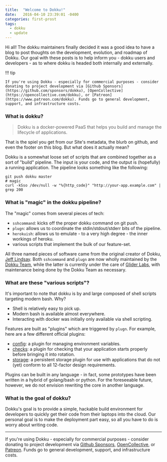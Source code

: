 ```yaml
---
title:  "Welcome to Dokku!"
date:   2016-04-10 23:39:01 -0400
categories: first-prost
tags:
  - dokku
  - update
---
```


Hi all! The dokku maintainers finally decided it was a good idea to have a blog to post thoughts on the development, evolution, and roadmap of Dokku. Our goal with these posts is to help inform you - dokku users and developers - as to where dokku is headed both internally and externally.

!!! tip

    If you're using Dokku - especially for commercial purposes - consider donating to project development via [Github Sponsors](https://github.com/sponsors/dokku), [OpenCollective](https://opencollective.com/dokku), or [Patreon](https://www.patreon.com/dokku). Funds go to general development, support, and infrastructure costs.

### What is dokku?

> Dokku is a docker-powered PaaS that helps you build and manage the lifecycle of applications.

That is the spiel you get from our Site's metadata, the blurb on github, and even the footer on this blog. But what does it actually mean?

Dokku is a somewhat loose set of scripts that are combined together as a sort of "build" pipeline. The input is your code, and the output is (hopefully) a running application. The pipeline looks something like the following:

```
git push dokku master
# magic
curl -kSso /dev/null -w "%{http_code}" "http://your-app.example.com" | grep 200
```

### What is "magic" in the dokku pipeline?

The "magic" comes from several pieces of tech:

- `sshcommand`: kicks off the proper dokku command on git push.
- `plugn`: allows us to coordinate the stdin/stdout/stderr bits of the pipeline.
- `herokuish`: allows us to emulate - to a very high degree - the inner workings of heroku.
- various scripts that implement the bulk of our feature-set.

All three named pieces of software came from the original creator of Dokku, [Jeff Lindsay][progrium]. Both `sshcommand` and `plugn` are now wholly maintained by the [Dokku Team][dokku-team], while the latter is currently under the care of [Glider Labs][gliderlabs], with maintenance being done by the Dokku Team as necessary.

### What are these "various scripts"?

It's important to note that dokku is by and large composed of shell scripts targeting modern bash. Why?

- Shell is relatively easy to pick up.
- Modern bash is available almost everywhere.
- Interacting with docker was initially only available via shell scripting.

Features are built as "plugins" which are triggered by `plugn`. For example, here are a few different official plugins:

- [config][plugin-configuration-management]: a plugin for managing environment variables.
- [checks][plugin-checks]: a plugin for checking that your application starts properly before bringing it into rotation.
- [storage][plugin-storage]: a persistent storage plugin for use with applications that do not (yet) conform to all 12-factor design requirements.

Plugins can be built in any language - in fact, some prototypes have been written in a hybrid of golang/bash or python. For the foreseeable future, however, we do not envision rewriting the core in another language.

### What is the goal of dokku?

Dokku's goal is to provide a simple, hackable build environment for developers to quickly get their code from their laptops into the cloud. Our personal goal is to make the deployment part easy, so all you have to do is worry about writing code.


[dokku-team]: https://github.com/orgs/dokku/people
[gliderlabs]: https://gliderlabs.com/
[plugin-checks]: https://dokku.com/docs/deployment/zero-downtime-deploys/
[plugin-configuration-management]: https://dokku.com/docs/configuration/environment-variables/
[plugin-storage]: https://dokku.com/docs/advanced-usage/persistent-storage/
[progrium]: http://progrium.com/blog/
---

If you're using Dokku - especially for commercial purposes - consider donating to project development via [Github Sponsors](https://github.com/sponsors/dokku), [OpenCollective](https://opencollective.com/dokku), or [Patreon](https://www.patreon.com/dokku). Funds go to general development, support, and infrastructure costs.
